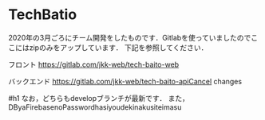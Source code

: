 # TechBatio
2020年の3月ごろにチーム開発をしたものです．Gitlabを使っていましたのでここにはzipのみをアップしています．
下記を参照してください．


フロント
https://gitlab.com/jkk-web/tech-baito-web

バックエンド
https://gitlab.com/jkk-web/tech-baito-apiCancel changes

#h1 なお，どちらもdevelopブランチが最新です．
また，DByaFirebasenoPasswordhasiyoudekinakusiteimasu

